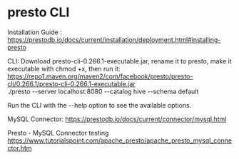 # presto CLI  

Installation Guide : https://prestodb.io/docs/current/installation/deployment.html#installing-presto  

CLI: Download presto-cli-0.266.1-executable.jar, rename it to presto, make it executable with chmod +x, then run it:
https://repo1.maven.org/maven2/com/facebook/presto/presto-cli/0.266.1/presto-cli-0.266.1-executable.jar  
./presto --server localhost:8080 --catalog hive --schema default  

Run the CLI with the --help option to see the available options.  

MySQL Connector: https://prestodb.io/docs/current/connector/mysql.html  

Presto - MySQL Connector testing  
https://www.tutorialspoint.com/apache_presto/apache_presto_mysql_connector.htm  
